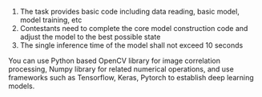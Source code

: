 1) The task provides basic code including data reading, basic model, model training, etc  
2) Contestants need to complete the core model construction code and adjust the model to the best possible state  
3) The single inference time of the model shall not exceed 10 seconds  

You can use Python based OpenCV library for image correlation processing, Numpy library for related numerical operations, and use frameworks such as Tensorflow, Keras, Pytorch to establish deep learning models.

